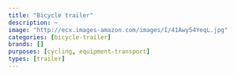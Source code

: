 ```yaml
---
title: "Bicycle trailer"
description: ~
image: "http://ecx.images-amazon.com/images/I/41Awy54YeqL.jpg"
categories: [bicycle-trailer]
brands: []
purposes: [cycling, equipment-transport]
types: [trailer]
---
```


